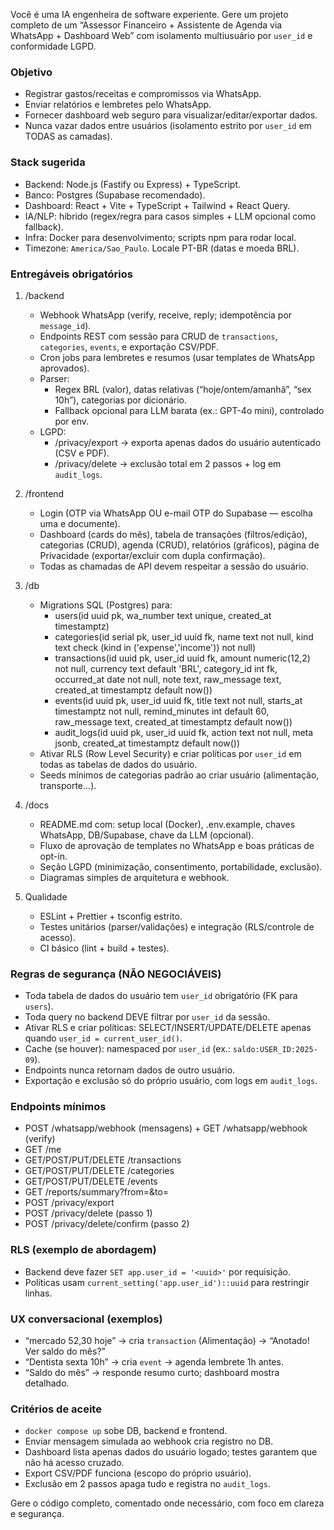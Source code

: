 Você é uma IA engenheira de software experiente. Gere um projeto completo de um “Assessor Financeiro + Assistente de Agenda via WhatsApp + Dashboard Web” com isolamento multiusuário por `user_id` e conformidade LGPD. 

### Objetivo

- Registrar gastos/receitas e compromissos via WhatsApp.
- Enviar relatórios e lembretes pelo WhatsApp.
- Fornecer dashboard web seguro para visualizar/editar/exportar dados.
- Nunca vazar dados entre usuários (isolamento estrito por `user_id` em TODAS as camadas).

### Stack sugerida

- Backend: Node.js (Fastify ou Express) + TypeScript.
- Banco: Postgres (Supabase recomendado).
- Dashboard: React + Vite + TypeScript + Tailwind + React Query.
- IA/NLP: híbrido (regex/regra para casos simples + LLM opcional como fallback).
- Infra: Docker para desenvolvimento; scripts npm para rodar local.
- Timezone: `America/Sao_Paulo`. Locale PT-BR (datas e moeda BRL).

### Entregáveis obrigatórios

1) /backend

   - Webhook WhatsApp (verify, receive, reply; idempotência por `message_id`).
   - Endpoints REST com sessão para CRUD de `transactions`, `categories`, `events`, e exportação CSV/PDF.
   - Cron jobs para lembretes e resumos (usar templates de WhatsApp aprovados).
   - Parser:
     - Regex BRL (valor), datas relativas (“hoje/ontem/amanhã”, “sex 10h”), categorias por dicionário.
     - Fallback opcional para LLM barata (ex.: GPT-4o mini), controlado por env.
   - LGPD:
     - /privacy/export → exporta apenas dados do usuário autenticado (CSV e PDF).
     - /privacy/delete → exclusão total em 2 passos + log em `audit_logs`.
2) /frontend

   - Login (OTP via WhatsApp OU e-mail OTP do Supabase — escolha uma e documente).
   - Dashboard (cards do mês), tabela de transações (filtros/edição), categorias (CRUD), agenda (CRUD), relatórios (gráficos), página de Privacidade (exportar/excluir com dupla confirmação).
   - Todas as chamadas de API devem respeitar a sessão do usuário.
3) /db

   - Migrations SQL (Postgres) para:
     - users(id uuid pk, wa_number text unique, created_at timestamptz)
     - categories(id serial pk, user_id uuid fk, name text not null, kind text check (kind in ('expense','income')) not null)
     - transactions(id uuid pk, user_id uuid fk, amount numeric(12,2) not null, currency text default 'BRL', category_id int fk, occurred_at date not null, note text, raw_message text, created_at timestamptz default now())
     - events(id uuid pk, user_id uuid fk, title text not null, starts_at timestamptz not null, remind_minutes int default 60, raw_message text, created_at timestamptz default now())
     - audit_logs(id uuid pk, user_id uuid fk, action text not null, meta jsonb, created_at timestamptz default now())
   - Ativar RLS (Row Level Security) e criar políticas por `user_id` em todas as tabelas de dados do usuário.
   - Seeds mínimos de categorias padrão ao criar usuário (alimentação, transporte…).
4) /docs

   - README.md com: setup local (Docker), .env.example, chaves WhatsApp, DB/Supabase, chave da LLM (opcional).
   - Fluxo de aprovação de templates no WhatsApp e boas práticas de opt-in.
   - Seção LGPD (minimização, consentimento, portabilidade, exclusão).
   - Diagramas simples de arquitetura e webhook.
5) Qualidade

   - ESLint + Prettier + tsconfig estrito.
   - Testes unitários (parser/validações) e integração (RLS/controle de acesso).
   - CI básico (lint + build + testes).

### Regras de segurança (NÃO NEGOCIÁVEIS)

- Toda tabela de dados do usuário tem `user_id` obrigatório (FK para `users`).
- Toda query no backend DEVE filtrar por `user_id` da sessão.
- Ativar RLS e criar políticas: SELECT/INSERT/UPDATE/DELETE apenas quando `user_id = current_user_id()`.
- Cache (se houver): namespaced por `user_id` (ex.: `saldo:USER_ID:2025-09`).
- Endpoints nunca retornam dados de outro usuário.
- Exportação e exclusão só do próprio usuário, com logs em `audit_logs`.

### Endpoints mínimos

- POST /whatsapp/webhook (mensagens) + GET /whatsapp/webhook (verify)
- GET /me
- GET/POST/PUT/DELETE /transactions
- GET/POST/PUT/DELETE /categories
- GET/POST/PUT/DELETE /events
- GET /reports/summary?from=&to=
- POST /privacy/export
- POST /privacy/delete (passo 1)
- POST /privacy/delete/confirm (passo 2)

### RLS (exemplo de abordagem)

- Backend deve fazer `SET app.user_id = '<uuid>'` por requisição.
- Políticas usam `current_setting('app.user_id')::uuid` para restringir linhas.

### UX conversacional (exemplos)

- “mercado 52,30 hoje” → cria `transaction` (Alimentação) → “Anotado! Ver saldo do mês?”
- “Dentista sexta 10h” → cria `event` → agenda lembrete 1h antes.
- “Saldo do mês” → responde resumo curto; dashboard mostra detalhado.

### Critérios de aceite

- `docker compose up` sobe DB, backend e frontend.
- Enviar mensagem simulada ao webhook cria registro no DB.
- Dashboard lista apenas dados do usuário logado; testes garantem que não há acesso cruzado.
- Export CSV/PDF funciona (escopo do próprio usuário).
- Exclusão em 2 passos apaga tudo e registra no `audit_logs`.

Gere o código completo, comentado onde necessário, com foco em clareza e segurança.
